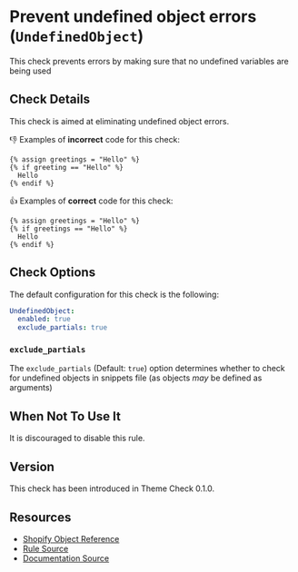 # Prevent undefined object errors (`UndefinedObject`)

This check prevents errors by making sure that no undefined variables are being used

## Check Details

This check is aimed at eliminating undefined object errors.

:-1: Examples of **incorrect** code for this check:

```liquid
{% assign greetings = "Hello" %}
{% if greeting == "Hello" %}
  Hello
{% endif %}
```

:+1: Examples of **correct** code for this check:

```liquid
{% assign greetings = "Hello" %}
{% if greetings == "Hello" %}
  Hello
{% endif %}
```

## Check Options

The default configuration for this check is the following:

```yaml
UndefinedObject:
  enabled: true
  exclude_partials: true
```

### `exclude_partials`

The `exclude_partials` (Default: `true`) option determines whether to check for undefined objects in snippets file (as objects _may_ be defined as arguments)

## When Not To Use It

It is discouraged to disable this rule.

## Version

This check has been introduced in Theme Check 0.1.0.

## Resources

- [Shopify Object Reference](https://shopify.dev/docs/themes/liquid/reference/objects)
- [Rule Source][codesource]
- [Documentation Source][docsource]

[codesource]: /lib/platformos_check/checks/undefined_object.rb
[docsource]: /docs/checks/undefined_object.md
